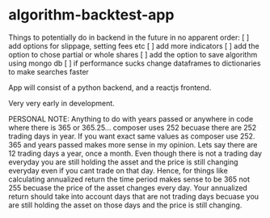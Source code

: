 # algorithm-backtest-app

Things to potentially do in backend in the future in no apparent order:
[ ] add options for slippage, setting fees etc
[ ] add more indicators
[ ] add the option to chose partial or whole shares
[ ] add the option to save algorithm using mongo db
[ ] if performance sucks change dataframes to dictionaries to make searches faster

App will consist of a python backend, and a reactjs frontend.

Very very early in development.

PERSONAL NOTE:
Anything to do with years passed or anywhere in code where there is 365 or 365.25...
composer uses 252 becuase there are 252 trading days in year. If you want exact same values as composer
use 252. 365 and years passed makes more sense in my opinion. Lets say there are 12 trading days a year, once
a month. Even though there is not a trading day everyday you are still holding the asset and the price is still
changing everyday even if you cant trade on that day. Hence, for things like calculating annualized return
the time period makes sense to be 365 not 255 becuase the price of the asset changes every day. Your annualized return should take into account days that are not trading days becuase you are still holding the asset on those days and the price is still changing.
